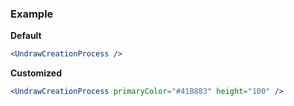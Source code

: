 ### Example

**Default**
```jsx
<UndrawCreationProcess />
```

**Customized**
```jsx
<UndrawCreationProcess primaryColor="#41B883" height="100" />
```
